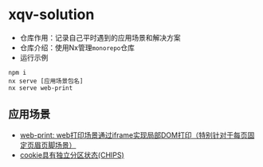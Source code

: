 # xqv-solution
- 仓库作用：记录自己平时遇到的应用场景和解决方案
- 仓库介绍：使用Nx管理`monorepo`仓库
- 运行示例
```shell
npm i
nx serve [应用场景包名]
nx serve web-print
```
## 应用场景
- [web-print: web打印场景通过iframe实现局部DOM打印（特别针对于每页固定页眉页脚场景）](./packages/web-print/README.md)
- [cookie具有独立分区状态(CHIPS)](./packages/cookie3th/README.md)
